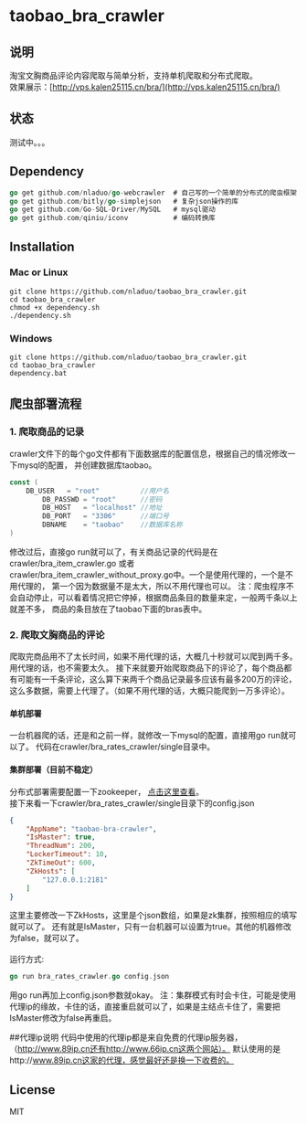# taobao_bra_crawler

## 说明
淘宝文胸商品评论内容爬取与简单分析，支持单机爬取和分布式爬取。<br>
效果展示：[http://vps.kalen25115.cn/bra/](http://vps.kalen25115.cn/bra/)

## 状态
测试中。。。

## Dependency
``` go
go get github.com/nladuo/go-webcrawler  # 自己写的一个简单的分布式的爬虫框架，正在慢慢完善
go get github.com/bitly/go-simplejson   # 复杂json操作的库
go get github.com/Go-SQL-Driver/MySQL   # mysql驱动
go get github.com/qiniu/iconv           # 编码转换库
```
## Installation
### Mac or Linux
``` shell
git clone https://github.com/nladuo/taobao_bra_crawler.git
cd taobao_bra_crawler
chmod +x dependency.sh
./dependency.sh
```

### Windows
``` shell
git clone https://github.com/nladuo/taobao_bra_crawler.git
cd taobao_bra_crawler
dependency.bat
```
## 爬虫部署流程
### 1. 爬取商品的记录
crawler文件下的每个go文件都有下面数据库的配置信息，根据自己的情况修改一下mysql的配置，
并创建数据库taobao。
``` go
const (
    DB_USER   = "root"          //用户名
        DB_PASSWD = "root"      //密码
        DB_HOST   = "localhost" //地址
        DB_PORT   = "3306"      //端口号
        DBNAME    = "taobao"    //数据库名称
)
```
修改过后，直接go run就可以了，有关商品记录的代码是在crawler/bra_item_crawler.go
或者crawler/bra_item_crawler_without_proxy.go中。一个是使用代理的，一个是不用代理的，
第一个因为数据量不是太大，所以不用代理也可以。
注：爬虫程序不会自动停止，可以看着情况把它停掉，根据商品条目的数量来定，一般两千条以上就差不多，
商品的条目放在了taobao下面的bras表中。

### 2. 爬取文胸商品的评论
爬取完商品用不了太长时间，如果不用代理的话，大概几十秒就可以爬到两千多。用代理的话，也不需要太久。
接下来就要开始爬取商品下的评论了，每个商品都有可能有一千条评论，这么算下来两千个商品记录最多应该有最多200万的评论，这么多数据，需要上代理了。（如果不用代理的话，大概只能爬到一万多评论）。
#### 单机部署
一台机器爬的话，还是和之前一样，就修改一下mysql的配置，直接用go run就可以了。
代码在crawler/bra_rates_crawler/single目录中。

#### 集群部署（目前不稳定）
分布式部署需要配置一下zookeeper，
<a href="http://zookeeper.apache.org/doc/r3.4.6/zookeeperStarted.html">点击这里查看</a>。<br>
接下来看一下crawler/bra_rates_crawler/single目录下的config.json
``` json
{
    "AppName": "taobao-bra-crawler",
    "IsMaster": true,
    "ThreadNum": 200,
    "LockerTimeout": 10,
    "ZkTimeOut": 600,
    "ZkHosts": [
        "127.0.0.1:2181"
    ]
}
```
这里主要修改一下ZkHosts，这里是个json数组，如果是zk集群，按照相应的填写就可以了。
还有就是IsMaster，只有一台机器可以设置为true。其他的机器修改为false，就可以了。<br><br>
运行方式:
``` go
go run bra_rates_crawler.go config.json
```
用go run再加上config.json参数就okay。
注：集群模式有时会卡住，可能是使用代理ip的缘故，卡住的话，直接重启就可以了，如果是主结点卡住了，需要把IsMaster修改为false再重启。

##代理ip说明
代码中使用的代理ip都是来自免费的代理ip服务器，（http://www.89ip.cn还有http://www.66ip.cn这两个网站）。
默认使用的是http://www.89ip.cn这家的代理，感觉最好还是换一下收费的。

## License
MIT